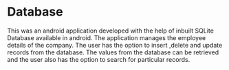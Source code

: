 # Database
This was an android application developed with the help of inbuilt SQLite Database available in android. The application manages
the employee details of the company. The user has the option to insert ,delete and update records from the database. The 
values from the database can be retrieved and the user also has the option to search for particular records.
